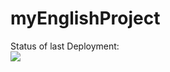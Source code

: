 # myEnglishProject

Status of last Deployment:<br> 
<img src="https://github.com/oav-it/myEnglishProject/workflows/My-GitHubActions-Basics/badge.svg"><br>

